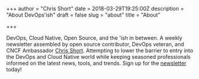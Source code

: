 +++
author = "Chris Short"
date = 2018-03-29T19:25:00Z
description = "About DevOps'ish"
draft = false
slug = "about"
title = "About"

+++

DevOps, Cloud Native, Open Source, and the 'ish in between. A weekly newsletter assembled by open source contributor, DevOps veteran, and CNCF Ambassador [Chris Short](https://chrisshort.net/). Attempting to lower the barrier to entry into the DevOps and Cloud Native world while keeping seasoned professionals informed on the latest news, tools, and trends. Sign up for the [newsletter](/newsletter/) today!